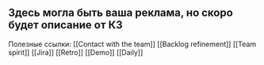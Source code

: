 ## Здесь могла быть ваша реклама, но скоро будет описание от К3
Полезные ссылки:
[[Сontact with the team]]
[[Backlog refinement]]
[[Team spirit]]
[[Jira]]
[[Retro]]
[[Demo]]
[[Daily]]